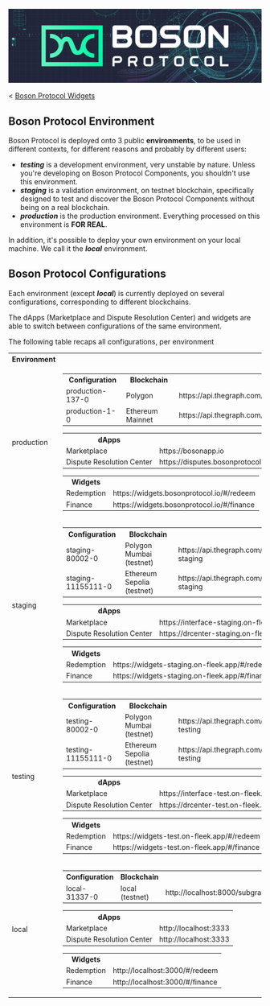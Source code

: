 [![banner](./assets/banner.png)](https://bosonprotocol.io)

< [Boson Protocol Widgets](../README.md)

## Boson Protocol Environment

Boson Protocol is deployed onto 3 public **environments**, to be used in different contexts, for different reasons and probably by different users:

- **_testing_** is a development environment, very unstable by nature. Unless you're developing on Boson Protocol Components, you shouldn't use this environment.
- **_staging_** is a validation environment, on testnet blockchain, specifically designed to test and discover the Boson Protocol Components without being on a real blockchain.
- **_production_** is the production environment. Everything processed on this environment is **FOR REAL**.

In addition, it's possible to deploy your own environment on your local machine. We call it the **_local_** environment.

## Boson Protocol Configurations

Each environment (except **_local_**) is currently deployed on several configurations, corresponding to different blockchains.

The dApps (Marketplace and Dispute Resolution Center) and widgets are able to switch between configurations of the same environment.

The following table recaps all configurations, per environment

<table>
<tr><th>Environment</th><th></th></tr>
<tr><td>production</td><td>
<table>
<tr><th>Configuration</th><th>Blockchain</th><th>Subgraph</th></tr>
<tr><td>production-137-0	</td><td>Polygon</td><td>https://api.thegraph.com/subgraphs/name/bosonprotocol/polygon</td></tr>
<tr><td>production-1-0	</td><td>Ethereum Mainnet</td><td>https://api.thegraph.com/subgraphs/name/bosonprotocol/ethereum</td></tr>
</table>
<table>
<tr><th>dApps</th><th></th></tr>
<tr><td>Marketplace</td><td>https://bosonapp.io</td></tr>
<tr><td>Dispute Resolution Center</td><td>https://disputes.bosonprotocol.io</td></tr>
</table>
<table>
<tr><th>Widgets</th><th></th></tr>
<tr><td>Redemption</td><td>https://widgets.bosonprotocol.io/#/redeem</td></tr>
<tr><td>Finance</td><td>https://widgets.bosonprotocol.io/#/finance</td></tr></table>
</td></tr>
<tr><td>staging</td><td>
<table>
<tr><th>Configuration</th><th>Blockchain</th><th>Subgraph</th></tr>
<tr><td>staging-80002-0	</td><td>Polygon Mumbai (testnet)</td><td>https://api.thegraph.com/subgraphs/name/bosonprotocol/amoy-staging</td></tr>
<tr><td>staging-11155111-0	</td><td>Ethereum Sepolia (testnet)</td><td>https://api.thegraph.com/subgraphs/name/bosonprotocol/sepolia-staging</td></tr>
</table>
<table>
<tr><th>dApps</th><th></th></tr>
<tr><td>Marketplace</td><td>https://interface-staging.on-fleek.app</td></tr>
<tr><td>Dispute Resolution Center</td><td>https://drcenter-staging.on-fleek.app/</td></tr>
</table>
<table>
<tr><th>Widgets</th><th></th></tr>
<tr><td>Redemption</td><td>https://widgets-staging.on-fleek.app/#/redeem</td></tr>
<tr><td>Finance</td><td>https://widgets-staging.on-fleek.app/#/finance</td></tr></table>
</td></tr>
<tr><td>testing</td><td>
<table>
<tr><th>Configuration</th><th>Blockchain</th><th>Subgraph</th></tr>
<tr><td>testing-80002-0</td><td>Polygon Mumbai (testnet)</td><td>https://api.thegraph.com/subgraphs/name/bosonprotocol/amoy-testing</td></tr>
<tr><td>testing-11155111-0	</td><td>Ethereum Sepolia (testnet)</td><td>https://api.thegraph.com/subgraphs/name/bosonprotocol/sepolia-testing</td></tr>
</table>
<table>
<tr><th>dApps</th><th></th></tr>
<tr><td>Marketplace</td><td>https://interface-test.on-fleek.app</td></tr>
<tr><td>Dispute Resolution Center</td><td>https://drcenter-test.on-fleek.app/</td></tr>
</table>
<table>
<tr><th>Widgets</th><th></th></tr>
<tr><td>Redemption</td><td>https://widgets-test.on-fleek.app/#/redeem</td></tr>
<tr><td>Finance</td><td>https://widgets-test.on-fleek.app/#/finance</td></tr></table>
</td></tr>
<tr><td>local</td><td>
<table>
<tr><th>Configuration</th><th>Blockchain</th><th>Subgraph</th></tr>
<tr><td>local-31337-0	</td><td>local (testnet)</td><td>http://localhost:8000/subgraphs/name/boson/corecomponents/graphql</td></tr>
</table>
<table>
<tr><th>dApps</th><th></th></tr>
<tr><td>Marketplace</td><td>http://localhost:3333</td></tr>
<tr><td>Dispute Resolution Center</td><td>http://localhost:3333</td></tr>
</table>
<table>
<tr><th>Widgets</th><th></th></tr>
<tr><td>Redemption</td><td>http://localhost:3000/#/redeem</td></tr>
<tr><td>Finance</td><td>http://localhost:3000/#/finance</td></tr></table>
</td></tr>
</table>
